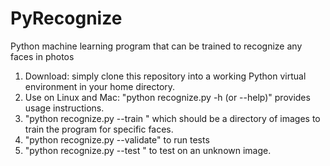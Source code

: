 # PyRecognize
Python machine learning program that can be trained to recognize any  faces in photos 

1) Download:  simply clone this repository into a working Python virtual environment in your home directory.
2) Use on Linux and Mac: "python recognize.py -h (or --help)" provides usage instructions.
3) "python recognize.py --train <path to images>"  which should be  a directory of images to train the program for specific faces.
4) "python recognize.py --validate"  to run tests 
5) "python recognize.py --test <path to image>" to test on an unknown image.
  
  
